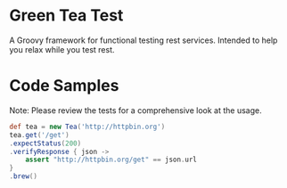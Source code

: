Green Tea Test
==============
A Groovy framework for functional testing rest services. Intended to help you relax while you test rest.


Code Samples
============
Note: Please review the tests for a comprehensive look at the usage.

```groovy
def tea = new Tea('http://httpbin.org')
tea.get('/get')
.expectStatus(200)
.verifyResponse { json ->
	assert "http://httpbin.org/get" == json.url
}
.brew() 


```